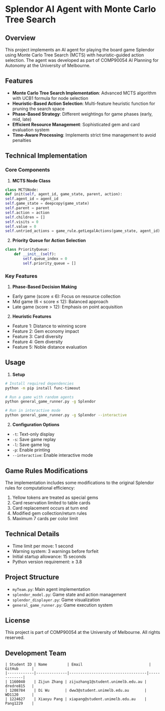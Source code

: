 # Splendor AI Agent with Monte Carlo Tree Search

## Overview

This project implements an AI agent for playing the board game Splendor using Monte Carlo Tree Search (MCTS) with heuristic-guided action selection. The agent was developed as part of COMP90054 AI Planning for Autonomy at the University of Melbourne.

## Features

- **Monte Carlo Tree Search Implementation**: Advanced MCTS algorithm with UCB1 formula for node selection
- **Heuristic-Based Action Selection**: Multi-feature heuristic function for pruning the search space
- **Phase-Based Strategy**: Different weightings for game phases (early, mid, late)
- **Efficient Resource Management**: Sophisticated gem and card evaluation system
- **Time-Aware Processing**: Implements strict time management to avoid penalties

## Technical Implementation

### Core Components

1. **MCTS Node Class**
```python
class MCTSNode:
def init(self, agent_id, game_state, parent, action):
self.agent_id = agent_id
self.game_state = deepcopy(game_state)
self.parent = parent
self.action = action
self.children = []
self.visits = 0
self.value = 0
self.untried_actions = game_rule.getLegalActions(game_state, agent_id)
```

2. **Priority Queue for Action Selection**
```python
class PriorityQueue:
    def __init__(self):
        self.queue_index = 0
        self.priority_queue = []
```

### Key Features

1. **Phase-Based Decision Making**
- Early game (score ≤ 6): Focus on resource collection
- Mid game (6 < score ≤ 12): Balanced approach
- Late game (score > 12): Emphasis on point acquisition

2. **Heuristic Features**
- Feature 1: Distance to winning score
- Feature 2: Gem economy impact
- Feature 3: Card diversity
- Feature 4: Gem diversity
- Feature 5: Noble distance evaluation

## Usage

1. **Setup**
```bash
# Install required dependencies
python -m pip install func-timeout

# Run a game with random agents
python general_game_runner.py -g Splendor

# Run in interactive mode
python general_game_runner.py -g Splendor --interactive
```

2. **Configuration Options**
- `-t`: Text-only display
- `-s`: Save game replay
- `-l`: Save game log
- `-p`: Enable printing
- `--interactive`: Enable interactive mode

## Game Rules Modifications

The implementation includes some modifications to the original Splendor rules for computational efficiency:

1. Yellow tokens are treated as special gems
2. Card reservation limited to table cards
3. Card replacement occurs at turn end
4. Modified gem collection/return rules
5. Maximum 7 cards per color limit

## Technical Details

- Time limit per move: 1 second
- Warning system: 3 warnings before forfeit
- Initial startup allowance: 15 seconds
- Python version requirement: ≥ 3.8

## Project Structure

- `myTeam.py`: Main agent implementation
- `splendor_model.py`: Game state and action management
- `splendor_displayer.py`: Game visualization
- `general_game_runner.py`: Game execution system

## License

This project is part of COMP90054 at the University of Melbourne. All rights reserved.

## Development Team
```
| Student ID | Name         | Email                              | GitHub      |
|------------|--------------|-----------------------------------|-------------|
| 1160040    | Zijun Zhang | zijuzhang1@student.unimelb.edu.au | dredre815   |
| 1208784    | Di Wu       | dww3@student.unimelb.edu.au       | WD1120      |
| 1224627    | Xiaoyu Pang | xiapang@student.unimelb.edu.au    | Pang1229    |
```